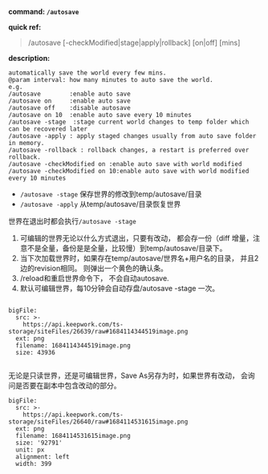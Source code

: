 <!-- BEGIN_AUTOGEN: do NOT edit in this block -->

**command: `/autosave`**

**quick ref:**
> /autosave [-checkModified|stage|apply|rollback] [on|off] [mins]

**description:**

```
automatically save the world every few mins. 
@param interval: how many minutes to auto save the world. 
e.g.
/autosave        :enable auto save
/autosave on     :enable auto save
/autosave off    :disable autosave
/autosave on 10  :enable auto save every 10 minutes
/autosave -stage  :stage current world changes to temp folder which can be recovered later
/autosave -apply : apply staged changes usually from auto save folder in memory.
/autosave -rollback : rollback changes, a restart is preferred over rollback.
/autosave -checkModified on :enable auto save with world modified
/autosave -checkModified on 10:enable auto save with world modified every 10 minutes
```

<!-- END_AUTOGEN-->


- `/autosave -stage` 保存世界的修改到temp/autosave/目录
- `/autosave -apply` 从temp/autosave/目录恢复世界

世界在退出时都会执行`/autosave -stage`

1. 可编辑的世界无论以什么方式退出，只要有改动， 都会存一份（diff 增量，注意不是全量，备份是是全量，比较慢）到temp/autosave/目录下。 
1. 当下次加载世界时，如果存在temp/autosave/世界名+用户名的目录， 并且2边的revision相同。 则弹出一个黄色的确认条。
1. /reload和重启世界命令下， 不会自动autosave. 
4. 默认可编辑世界，每10分钟会自动存盘/autosave -stage 一次。 

```@BigFile

bigFile:
  src: >-
    https://api.keepwork.com/ts-storage/siteFiles/26639/raw#1684114344519image.png
  ext: png
  filename: 1684114344519image.png
  size: 43936
          
```

无论是只读世界，还是可编辑世界，Save As另存为时，如果世界有改动， 会询问是否要在副本中包含改动的部分。 
 
```@BigFile
bigFile:
  src: >-
    https://api.keepwork.com/ts-storage/siteFiles/26640/raw#1684114531615image.png
  ext: png
  filename: 1684114531615image.png
  size: '92791'
  unit: px
  alignment: left
  width: 399

```